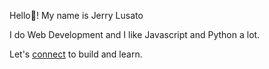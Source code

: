 Hello👋! My name is Jerry Lusato

I do Web Development and I like Javascript and Python a lot.

Let's [connect](https://jerrylusato.github.io) to build and learn.
